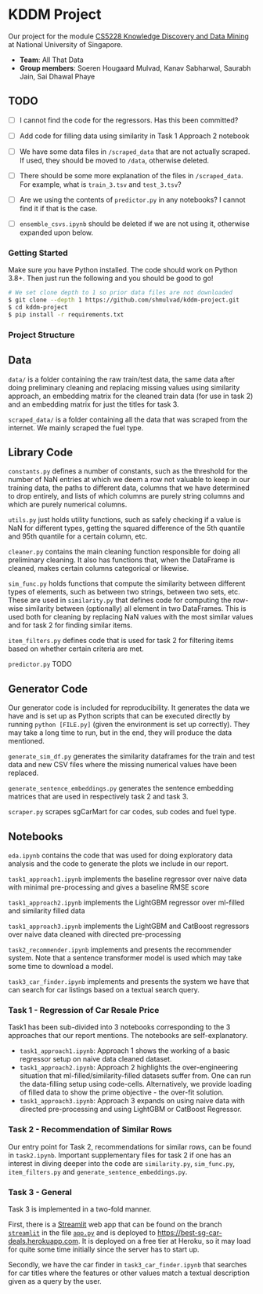 # KDDM Project

Our project for the module [CS5228 Knowledge Discovery and Data Mining][mod] at National University of Singapore.

* **Team**: All That Data
* **Group members**: Soeren Hougaard Mulvad, Kanav Sabharwal, Saurabh Jain, Sai Dhawal Phaye


## TODO

- [ ] I cannot find the code for the regressors. Has this been committed?
- [ ] Add code for filling data using similarity in Task 1 Approach 2 notebook
- [ ] We have some data files in `/scraped_data` that are not actually scraped. If used, they should be moved to `/data`, otherwise deleted.
- [ ] There should be some more explanation of the files in `/scraped_data`. For example, what is `train_3.tsv` and `test_3.tsv`?
- [ ] Are we using the contents of `predictor.py` in any notebooks? I cannot find it if that is the case.
- [ ] `ensemble_csvs.ipynb` should be deleted if we are not using it, otherwise expanded upon below.


### Getting Started

Make sure you have Python installed. The code should work on Python 3.8+. Then just run the following and you should be good to go!

```bash
# We set clone depth to 1 so prior data files are not downloaded
$ git clone --depth 1 https://github.com/shmulvad/kddm-project.git
$ cd kddm-project
$ pip install -r requirements.txt
```

### Project Structure

## Data

`data/` is a folder containing the raw train/test data, the same data after doing preliminary cleaning and replacing missing values using similarity approach, an embedding matrix for the cleaned train data (for use in task 2) and an embedding matrix for just the titles for task 3.

`scraped_data/` is a folder containing all the data that was scraped from the internet. We mainly scraped the fuel type.

## Library Code

`constants.py` defines a number of constants, such as the threshold for the number of NaN entries at which we deem a row not valuable to keep in our training data, the paths to different data, columns that we have determined to drop entirely, and lists of which columns are purely string columns and which are purely numerical columns.

`utils.py` just holds utility functions, such as safely checking if a value is NaN for different types, getting the squared difference of the 5th quantile and 95th quantile for a certain column, etc.

`cleaner.py` contains the main cleaning function responsible for doing all preliminary cleaning. It also has functions that, when the DataFrame is cleaned, makes certain columns categorical or likewise.

`sim_func.py` holds functions that compute the similarity between different types of elements, such as between two strings, between two sets, etc. These are used in `similarity.py` that defines code for computing the row-wise similarity between (optionally) all element in two DataFrames. This is used both for cleaning by replacing NaN values with the most similar values and for task 2 for finding similar items.

`item_filters.py` defines code that is used for task 2 for filtering items based on whether certain criteria are met.

`predictor.py` TODO


## Generator Code

Our generator code is included for reproducibility. It generates the data we have and is set up as Python scripts that can be executed directly by running `python [FILE.py]` (given the environment is set up correctly). They may take a long time to run, but in the end, they will produce the data mentioned.

`generate_sim_df.py` generates the similarity dataframes for the train and test data and new CSV files where the missing numerical values have been replaced.

`generate_sentence_embeddings.py` generates the sentence embedding matrices that are used in respectively task 2 and task 3.

`scraper.py` scrapes sgCarMart for car codes, sub codes and fuel type.

## Notebooks

`eda.ipynb` contains the code that was used for doing exploratory data analysis and the code to generate the plots we include in our report.

`task1_approach1.ipynb` implements the baseline regressor over naive data with minimal pre-processing and gives a baseline RMSE score

`task1_approach2.ipynb` implements the LightGBM regressor over ml-filled and similarity filled data 

`task1_approach3.ipynb` implements the LightGBM and CatBoost regressors over naive data cleaned with directed pre-processing

`task2_recommender.ipynb` implements and presents the recommender system. Note that a sentence transformer model is used which may take some time to download a model.

`task3_car_finder.ipynb` implements and presents the system we have that can search for car listings based on a textual search query.



### Task 1 - Regression of Car Resale Price

Task1 has been sub-divided into 3 notebooks corresponding to the 3 approaches that our report mentions. The notebooks are self-explanatory.

* `task1_approach1.ipynb`: Approach 1 shows the working of a basic regressor setup on naive data cleaned dataset.
* `task1_approach2.ipynb`: Approach 2 highlights the over-engineering situation that ml-filled/similarity-filled datasets suffer from. One can run the data-filling setup using code-cells. Alternatively, we provide loading of filled data to show the prime objective - the over-fit solution.
* `task1_approach3.ipynb`: Approach 3 expands on using naive data with directed pre-processing and using LightGBM or CatBoost Regressor.



### Task 2 - Recommendation of Similar Rows

Our entry point for Task 2, recommendations for similar rows, can be found in `task2.ipynb`. Important supplementary files for task 2 if one has an interest in diving deeper into the code are `similarity.py`, `sim_func.py`, `item_filters.py` and `generate_sentence_embeddings.py`.


### Task 3 - General

Task 3 is implemented in a two-fold manner.

First, there is a [Streamlit][streamlit] web app that can be found on the branch [`streamlit`][streamlitBranch] in the file [`app.py`][streamlitApp] and is deployed to <https://best-sg-car-deals.herokuapp.com>. It is deployed on a free tier at Heroku, so it may load for quite some time initially since the server has to start up.

Secondly, we have the car finder in `task3_car_finder.ipynb` that searches for car titles where the features or other values match a textual description given as a query by the user.


[streamlit]: https://streamlit.io
[mod]: https://nusmods.com/modules/CS5228/knowledge-discovery-and-data-mining
[streamlitBranch]: https://github.com/shmulvad/kddm-project/tree/streamlit
[streamlitApp]: https://github.com/shmulvad/kddm-project/blob/streamlit/app.py
